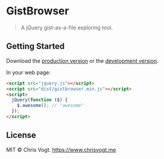 # GistBrowser

> A jQuery gist-as-a-file exploring tool. 


## Getting Started

Download the [production version][min] or the [development version][max].

[min]: https://raw.githubusercontent.com/chrisvogt/jquery-gistbrowser/master/dist/jquery.gistbrowser.min.js
[max]: https://raw.githubusercontent.com/chrisvogt/jquery-gistbrowser/master/dist/jquery.gistbrowser.js

In your web page:

```html
<script src="jquery.js"></script>
<script src="dist/gistbrowser.min.js"></script>
<script>
  jQuery(function ($) {
    $.awesome(); // "awesome"
  });
</script>
```


## License

MIT © Chris Vogt. https://www.chrisvogt.me
